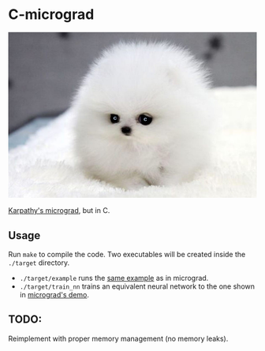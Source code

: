 # C-micrograd

![awww](puppy_c.png)

[Karpathy's micrograd](https://github.com/karpathy/micrograd), but in C.

## Usage

Run `make` to compile the code. Two executables will be created inside the `./target` directory.
* `./target/example` runs the [same example](https://github.com/karpathy/micrograd?tab=readme-ov-file#example-usage) as in micrograd.
* `./target/train_nn` trains an equivalent neural network to the one shown in [micrograd's demo](https://github.com/karpathy/micrograd?tab=readme-ov-file#training-a-neural-net).

## TODO:
Reimplement with proper memory management (no memory leaks).
